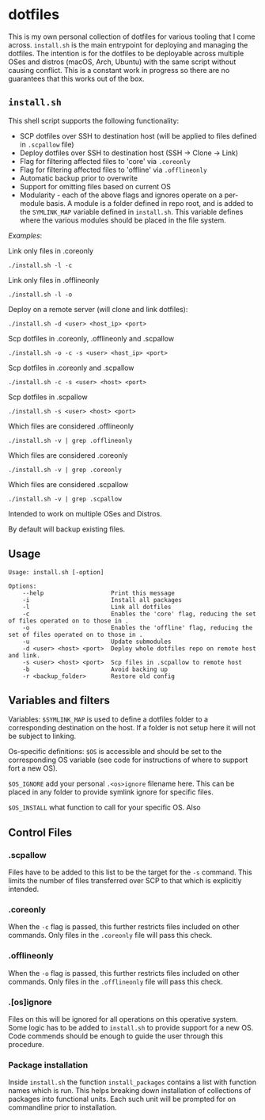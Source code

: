 # dotfiles

This is my own personal collection of dotfiles for various tooling that I come across. `install.sh` is the main entrypoint for deploying and managing the dotfiles. The intention is for the dotfiles to be deployable across multiple OSes and distros (macOS, Arch, Ubuntu) with the same script without causing conflict. This is a constant work in progress so there are no guarantees that this works out of the box.

## `install.sh` 

This shell script supports the following functionality:

* SCP dotfiles over SSH to destination host (will be applied to files defined in `.scpallow` file)
* Deploy dotfiles over SSH to destination host (SSH -> Clone -> Link)
* Flag for filtering affected files to 'core' via `.coreonly`
* Flag for filtering affected files to 'offline' via `.offlineonly`
* Automatic backup prior to overwrite
* Support for omitting files based on current OS
* Modularity - each of the above flags and ignores operate on a per-module basis. A module is a folder defined in repo root, and is added to the `SYMLINK_MAP` variable defined in `install.sh`. This variable defines where the various modules should be placed in the file system. 

*Examples*:

Link only files in .coreonly

```
./install.sh -l -c
```

Link only files in .offlineonly
```
./install.sh -l -o
```

Deploy on a remote server (will clone and link dotfiles):
```
./install.sh -d <user> <host_ip> <port>
```
Scp dotfiles in .coreonly, .offlineonly and .scpallow
```
./install.sh -o -c -s <user> <host_ip> <port>
```


Scp dotfiles in .coreonly and .scpallow
```
./install.sh -c -s <user> <host> <port>
```

Scp dotfiles in .scpallow
```
./install.sh -s <user> <host> <port>
```

Which files are considered .offlineonly
```
./install.sh -v | grep .offlineonly
```

Which files are considered .coreonly
```
./install.sh -v | grep .coreonly
```

Which files are considered .scpallow
```
./install.sh -v | grep .scpallow
```

Intended to work on multiple OSes and Distros.

By default will backup existing files.


## Usage
```
Usage: install.sh [-option]

Options:
    --help                   Print this message
    -i                       Install all packages
    -l                       Link all dotfiles
    -c                       Enables the 'core' flag, reducing the set of files operated on to those in .
    -o                       Enables the 'offline' flag, reducing the set of files operated on to those in .
    -u                       Update submodules
    -d <user> <host> <port>  Deploy whole dotfiles repo on remote host and link.
    -s <user> <host> <port>  Scp files in .scpallow to remote host
    -b                       Avoid backing up
    -r <backup_folder>       Restore old config
```

## Variables and filters

Variables:
`$SYMLINK_MAP` is used to define a dotfiles folder to a corresponding
destination on the host. If a folder is not setup here it will not be subject to
linking.


Os-specific definitions:
`$OS` is accessible and should be set to the corresponding OS variable (see code
for instructions of where to support fort a new OS). 

`$OS_IGNORE` add your personal `.<os>ignore` filename here. This can be placed
in any folder to provide symlink ignore for specific files.

`$OS_INSTALL` what function to call for your specific OS. Also


## Control Files
### .scpallow
Files have to be added to this list to be the target for the `-s` command. This limits 
the number of files transferred over SCP to that which is explicitly intended.

### .coreonly
When the `-c` flag is passed, this further restricts files included on other commands.
Only files in the `.coreonly` file will pass this check.

### .offlineonly
When the `-o` flag is passed, this further restricts files included on other commands.
Only files in the `.offlineonly` file will pass this check.

### .[os]ignore
Files on this will be ignored for all operations on this operative system. Some logic
has to be added to `install.sh` to provide support for a new OS. Code commends should
be enough to guide the user through this procedure.

### Package installation

Inside `install.sh` the function `install_packages` contains a list with function names which is run. This helps
breaking down installation of collections of packages into functional units.
Each such unit will be prompted for on commandline prior to installation.
